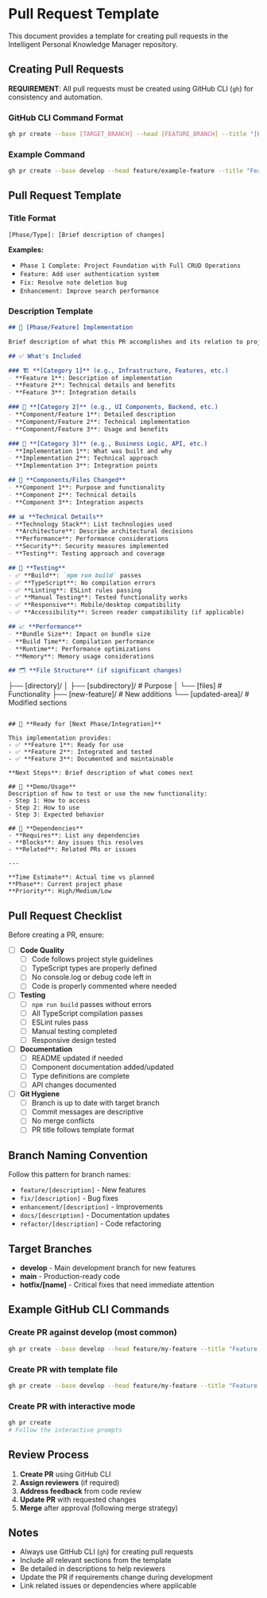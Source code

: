 # Pull Request Template

This document provides a template for creating pull requests in the Intelligent Personal Knowledge Manager repository.

## Creating Pull Requests

**REQUIREMENT**: All pull requests must be created using GitHub CLI (`gh`) for consistency and automation.

### GitHub CLI Command Format
```bash
gh pr create --base [TARGET_BRANCH] --head [FEATURE_BRANCH] --title "[PR_TITLE]" --body "[PR_DESCRIPTION]"
```

### Example Command
```bash
gh pr create --base develop --head feature/example-feature --title "Feature: Add new functionality" --body "$(cat pr-description.md)"
```

## Pull Request Template

### Title Format
```
[Phase/Type]: [Brief description of changes]
```

**Examples:**
- `Phase 1 Complete: Project Foundation with Full CRUD Operations`
- `Feature: Add user authentication system`
- `Fix: Resolve note deletion bug`
- `Enhancement: Improve search performance`

### Description Template

```markdown
## 🎯 [Phase/Feature] Implementation

Brief description of what this PR accomplishes and its relation to project phases.

## ✅ What's Included

### 🏗️ **[Category 1]** (e.g., Infrastructure, Features, etc.)
- **Feature 1**: Description of implementation
- **Feature 2**: Technical details and benefits
- **Feature 3**: Integration details

### 🎨 **[Category 2]** (e.g., UI Components, Backend, etc.)
- **Component/Feature 1**: Detailed description
- **Component/Feature 2**: Technical implementation
- **Component/Feature 3**: Usage and benefits

### 📝 **[Category 3]** (e.g., Business Logic, API, etc.)
- **Implementation 1**: What was built and why
- **Implementation 2**: Technical approach
- **Implementation 3**: Integration points

## 🧩 **Components/Files Changed**
- **Component 1**: Purpose and functionality
- **Component 2**: Technical details
- **Component 3**: Integration aspects

## 📊 **Technical Details**
- **Technology Stack**: List technologies used
- **Architecture**: Describe architectural decisions
- **Performance**: Performance considerations
- **Security**: Security measures implemented
- **Testing**: Testing approach and coverage

## 🧪 **Testing**
- ✅ **Build**: `npm run build` passes
- ✅ **TypeScript**: No compilation errors
- ✅ **Linting**: ESLint rules passing
- ✅ **Manual Testing**: Tested functionality works
- ✅ **Responsive**: Mobile/desktop compatibility
- ✅ **Accessibility**: Screen reader compatibility (if applicable)

## 📈 **Performance**
- **Bundle Size**: Impact on bundle size
- **Build Time**: Compilation performance
- **Runtime**: Performance optimizations
- **Memory**: Memory usage considerations

## 🗂️ **File Structure** (if significant changes)
```
├── [directory]/
│   ├── [subdirectory]/    # Purpose
│   └── [files]            # Functionality
├── [new-feature]/         # New additions
└── [updated-area]/        # Modified sections
```

## 🚀 **Ready for [Next Phase/Integration]**

This implementation provides:
- ✅ **Feature 1**: Ready for use
- ✅ **Feature 2**: Integrated and tested
- ✅ **Feature 3**: Documented and maintainable

**Next Steps**: Brief description of what comes next

## 📸 **Demo/Usage**
Description of how to test or use the new functionality:
- Step 1: How to access
- Step 2: How to use
- Step 3: Expected behavior

## 🔗 **Dependencies**
- **Requires**: List any dependencies
- **Blocks**: Any issues this resolves
- **Related**: Related PRs or issues

---

**Time Estimate**: Actual time vs planned
**Phase**: Current project phase
**Priority**: High/Medium/Low
```

## Pull Request Checklist

Before creating a PR, ensure:

- [ ] **Code Quality**
  - [ ] Code follows project style guidelines
  - [ ] TypeScript types are properly defined
  - [ ] No console.log or debug code left in
  - [ ] Code is properly commented where needed

- [ ] **Testing**
  - [ ] `npm run build` passes without errors
  - [ ] All TypeScript compilation passes
  - [ ] ESLint rules pass
  - [ ] Manual testing completed
  - [ ] Responsive design tested

- [ ] **Documentation**
  - [ ] README updated if needed
  - [ ] Component documentation added/updated
  - [ ] Type definitions are complete
  - [ ] API changes documented

- [ ] **Git Hygiene**
  - [ ] Branch is up to date with target branch
  - [ ] Commit messages are descriptive
  - [ ] No merge conflicts
  - [ ] PR title follows template format

## Branch Naming Convention

Follow this pattern for branch names:
- `feature/[description]` - New features
- `fix/[description]` - Bug fixes
- `enhancement/[description]` - Improvements
- `docs/[description]` - Documentation updates
- `refactor/[description]` - Code refactoring

## Target Branches

- **develop** - Main development branch for new features
- **main** - Production-ready code
- **hotfix/[name]** - Critical fixes that need immediate attention

## Example GitHub CLI Commands

### Create PR against develop (most common)
```bash
gh pr create --base develop --head feature/my-feature --title "Feature: Add new functionality" --body "Detailed description of changes"
```

### Create PR with template file
```bash
gh pr create --base develop --head feature/my-feature --title "Feature: Add new functionality" --body-file pr-description.md
```

### Create PR with interactive mode
```bash
gh pr create
# Follow the interactive prompts
```

## Review Process

1. **Create PR** using GitHub CLI
2. **Assign reviewers** (if required)
3. **Address feedback** from code review
4. **Update PR** with requested changes
5. **Merge** after approval (following merge strategy)

## Notes

- Always use GitHub CLI (`gh`) for creating pull requests
- Include all relevant sections from the template
- Be detailed in descriptions to help reviewers
- Update the PR if requirements change during development
- Link related issues or dependencies where applicable
